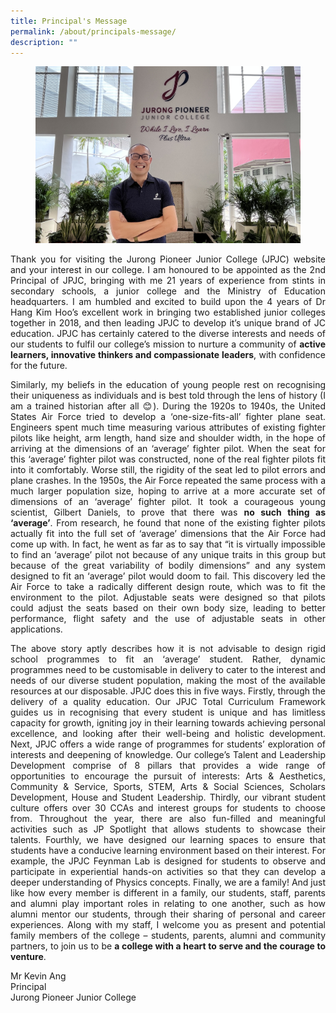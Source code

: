 ```yaml
---
title: Principal's Message
permalink: /about/principals-message/
description: ""
---
```

<div align=justify>
	
<figure>
<img src="/images/About%20JPJC/Principal's%20Message/IMG-0109.jpg"></figure>

<p>
Thank you for visiting the Jurong Pioneer Junior College (JPJC) website and your interest in our college. I am honoured to be appointed as the 2nd Principal of JPJC, bringing with me 21 years of experience from stints in secondary schools, a junior college and the Ministry of Education headquarters. I am humbled and excited to build upon the 4 years of Dr Hang Kim Hoo’s excellent work in bringing two established junior colleges together in 2018, and then leading JPJC to develop it’s unique brand of JC education. JPJC has certainly catered to the diverse interests and needs of our students to fulfil our college’s mission to nurture a community of <b>active learners, innovative thinkers and compassionate leaders</b>, with confidence for the future.</p>

<p>
	Similarly, my beliefs in the education of young people rest on recognising their uniqueness as individuals and is best told through the lens of history (I am a trained historian after all 😊). During the 1920s to 1940s, the United States Air Force tried to develop a ‘one-size-fits-all’ fighter plane seat. Engineers spent much time measuring various attributes of existing fighter pilots like height, arm length, hand size and shoulder width, in the hope of arriving at the dimensions of an ‘average’ fighter pilot. When the seat for this ‘average’ fighter pilot was constructed, none of the real fighter pilots fit into it comfortably. Worse still, the rigidity of the seat led to pilot errors and plane crashes. In the 1950s, the Air Force repeated the same process with a much larger population size, hoping to arrive at a more accurate set of dimensions of an ‘average’ fighter pilot. It took a courageous young scientist, Gilbert Daniels, to prove that there was <b>no such thing as ‘average’</b>. From research, he found that none of the existing fighter pilots actually fit into the full set of ‘average’ dimensions that the Air Force had come up with. In fact, he went as far as to say that “it is virtually impossible to find an ‘average’ pilot not because of any unique traits in this group but because of the great variability of bodily dimensions” and any system designed to fit an ‘average’ pilot would doom to fail. This discovery led the Air Force to take a radically different design route, which was to fit the environment to the pilot. Adjustable seats were designed so that pilots could adjust the seats based on their own body size, leading to better performance, flight safety and the use of adjustable seats in other applications.</p>

<p>
The above story aptly describes how it is not advisable to design rigid school programmes to fit an ‘average’ student. Rather, dynamic programmes need to be customisable in delivery to cater to the interest and needs of our diverse student population, making the most of the available resources at our disposable. JPJC does this in five ways. Firstly, through the delivery of a quality education. Our JPJC Total Curriculum Framework guides us in recognising that every student is unique and has limitless capacity for growth, igniting joy in their learning towards achieving personal excellence, and looking after their well-being and holistic development. Next, JPJC offers a wide range of programmes for students’ exploration of interests and deepening of knowledge. Our college’s Talent and Leadership Development comprise of 8 pillars that provides a wide range of opportunities to encourage the pursuit of interests: Arts & Aesthetics, Community & Service, Sports, STEM, Arts & Social Sciences, Scholars Development, House and Student Leadership. Thirdly, our vibrant student culture offers over 30 CCAs and interest groups for students to choose from. Throughout the year, there are also fun-filled and meaningful activities such as JP Spotlight that allows students to showcase their talents. Fourthly, we have designed our learning spaces to ensure that students have a conducive learning environment based on their interest. For example, the JPJC Feynman Lab is designed for students to observe and participate in experiential hands-on activities so that they can develop a deeper understanding of Physics concepts. Finally, we are a family! And just like how every member is different in a family, our students, staff, parents and alumni play important roles in relating to one another, such as how alumni mentor our students, through their sharing of personal and career experiences. 
Along with my staff, I welcome you as present and potential family members of the college – students, parents, alumni and community partners, to join us to be <b>a college with a heart to serve and the courage to venture</b>.

<p>
Mr Kevin Ang<br>
Principal<br>
Jurong Pioneer Junior College</p></div>